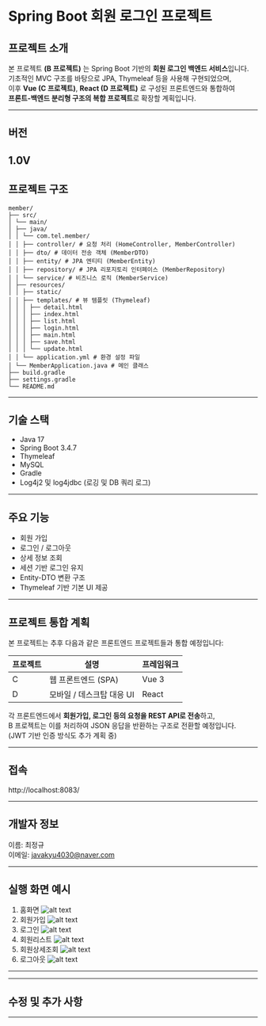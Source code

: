 
#   Spring Boot 회원 로그인 프로젝트

##  프로젝트 소개
본 프로젝트 **(B 프로젝트)** 는 Spring Boot 기반의 **회원 로그인 백엔드 서비스**입니다.  
기초적인 MVC 구조를 바탕으로 JPA, Thymeleaf 등을 사용해 구현되었으며,  
이후 **Vue (C 프로젝트)**, **React (D 프로젝트)** 로 구성된 프론트엔드와 통합하여  
**프론트-백엔드 분리형 구조의 복합 프로젝트**로 확장할 계획입니다.

---

##  버전  
1.0V
---

##  프로젝트 구조
```
member/
├── src/
│ └── main/
│ ├── java/
│ │ └── com.tel.member/
│ │ ├── controller/ # 요청 처리 (HomeController, MemberController)
│ │ ├── dto/ # 데이터 전송 객체 (MemberDTO)
│ │ ├── entity/ # JPA 엔티티 (MemberEntity)
│ │ ├── repository/ # JPA 리포지토리 인터페이스 (MemberRepository)
│ │ └── service/ # 비즈니스 로직 (MemberService)
│ ├── resources/
│ │ ├── static/ 
│ │ ├── templates/ # 뷰 템플릿 (Thymeleaf)
│ │ │ ├── detail.html
│ │ │ ├── index.html
│ │ │ ├── list.html
│ │ │ ├── login.html
│ │ │ ├── main.html
│ │ │ ├── save.html
│ │ │ └── update.html
│ │ └── application.yml # 환경 설정 파일
│ └── MemberApplication.java # 메인 클래스
├── build.gradle
├── settings.gradle
└── README.md
```
---

##  기술 스택

- Java 17
- Spring Boot 3.4.7 
- Thymeleaf
- MySQL
- Gradle              
- Log4j2 및 log4jdbc (로깅 및 DB 쿼리 로그)

---

##  주요 기능

- 회원 가입 
- 로그인 / 로그아웃
- 상세 정보 조회
- 세션 기반 로그인 유지
- Entity-DTO 변환 구조
- Thymeleaf 기반 기본 UI 제공

---

##  프로젝트 통합 계획

본 프로젝트는 추후 다음과 같은 프론트엔드 프로젝트들과 통합 예정입니다:

| 프로젝트 | 설명                        | 프레임워크 |
|----------|-----------------------------|------------|
| C        | 웹 프론트엔드 (SPA)         | Vue 3      |
| D        | 모바일 / 데스크탑 대응 UI   | React      |

각 프론트엔드에서 **회원가입, 로그인 등의 요청을 REST API로 전송**하고,  
B 프로젝트는 이를 처리하여 JSON 응답을 반환하는 구조로 전환할 예정입니다.  
(JWT 기반 인증 방식도 추가 계획 중)

---

## 접속
http://localhost:8083/

---


## 개발자 정보  
이름: 최정규  
이메일: javakyu4030@naver.com


---

## 실행 화면 예시

1. 홈화면
![alt text](1.home-1.png)
2. 회원가입
![alt text](2.save-1.png)
3. 로그인
![alt text](3.login-1.png)
4. 회원리스트
![alt text](4.list-1.png)
5. 회원상세조회
![alt text](5.detail-1.png)
6. 로그아웃
![alt text](6.logout-1.png)
---

---

## 수정 및 추가 사항

---